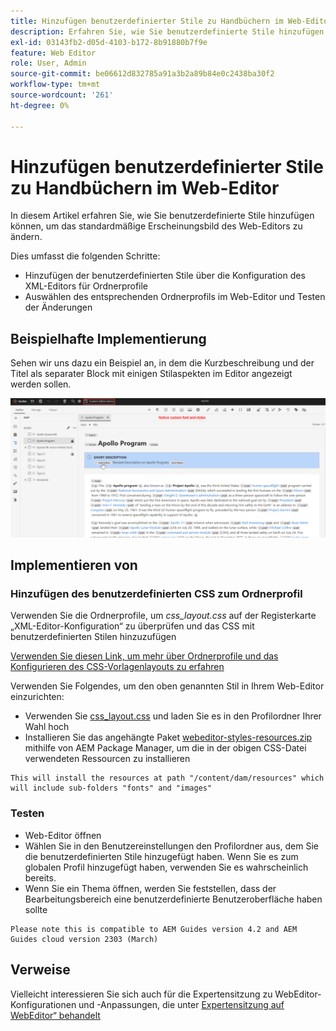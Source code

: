 ```yaml
---
title: Hinzufügen benutzerdefinierter Stile zu Handbüchern im Web-Editor
description: Erfahren Sie, wie Sie benutzerdefinierte Stile hinzufügen können, um das Erscheinungsbild des Web-Editors für Handbücher zu ändern.
exl-id: 03143fb2-d05d-4103-b172-8b91880b7f9e
feature: Web Editor
role: User, Admin
source-git-commit: be06612d832785a91a3b2a89b84e0c2438ba30f2
workflow-type: tm+mt
source-wordcount: '261'
ht-degree: 0%

---
```


# Hinzufügen benutzerdefinierter Stile zu Handbüchern im Web-Editor

In diesem Artikel erfahren Sie, wie Sie benutzerdefinierte Stile hinzufügen können, um das standardmäßige Erscheinungsbild des Web-Editors zu ändern.

Dies umfasst die folgenden Schritte:
- Hinzufügen der benutzerdefinierten Stile über die Konfiguration des XML-Editors für Ordnerprofile
- Auswählen des entsprechenden Ordnerprofils im Web-Editor und Testen der Änderungen


## Beispielhafte Implementierung

Sehen wir uns dazu ein Beispiel an, in dem die Kurzbeschreibung und der Titel als separater Block mit einigen Stilaspekten im Editor angezeigt werden sollen.

![Vorschau des Web-Editors mit benutzerdefinierten Stilen](../../../assets/authoring/webeditor-customstyles-preview.png)


## Implementieren von


### Hinzufügen des benutzerdefinierten CSS zum Ordnerprofil

Verwenden Sie die Ordnerprofile, um *css_layout.css* auf der Registerkarte „XML-Editor-Konfiguration“ zu überprüfen und das CSS mit benutzerdefinierten Stilen hinzuzufügen

[Verwenden Sie diesen Link, um mehr über Ordnerprofile und das Konfigurieren des CSS-Vorlagenlayouts zu erfahren](https://experienceleague.adobe.com/docs/experience-manager-guides-learn/videos/advanced-user-guide/editor-configuration.html?lang=de#customize-the-css-template-layout)

Verwenden Sie Folgendes, um den oben genannten Stil in Ihrem Web-Editor einzurichten:
- Verwenden Sie [css_layout.css](../../../assets/authoring/webeditor-customstyles-css_layout.css) und laden Sie es in den Profilordner Ihrer Wahl hoch
- Installieren Sie das angehängte Paket [webeditor-styles-resources.zip](../../../assets/authoring/webeditor-styles-resources.zip) mithilfe von AEM Package Manager, um die in der obigen CSS-Datei verwendeten Ressourcen zu installieren

```
This will install the resources at path "/content/dam/resources" which will include sub-folders "fonts" and "images"
```


### Testen

- Web-Editor öffnen
- Wählen Sie in den Benutzereinstellungen den Profilordner aus, dem Sie die benutzerdefinierten Stile hinzugefügt haben. Wenn Sie es zum globalen Profil hinzugefügt haben, verwenden Sie es wahrscheinlich bereits.
- Wenn Sie ein Thema öffnen, werden Sie feststellen, dass der Bearbeitungsbereich eine benutzerdefinierte Benutzeroberfläche haben sollte

```
Please note this is compatible to AEM Guides version 4.2 and AEM Guides cloud version 2303 (March)
```


## Verweise

Vielleicht interessieren Sie sich auch für die Expertensitzung zu WebEditor-Konfigurationen und -Anpassungen, die unter [Expertensitzung auf WebEditor“ behandelt ](https://experienceleague.adobe.com/docs/experience-manager-guides-learn/tutorials/knowledge-base/expert-session/webbased-authoring-jan2023.html?lang=de)
